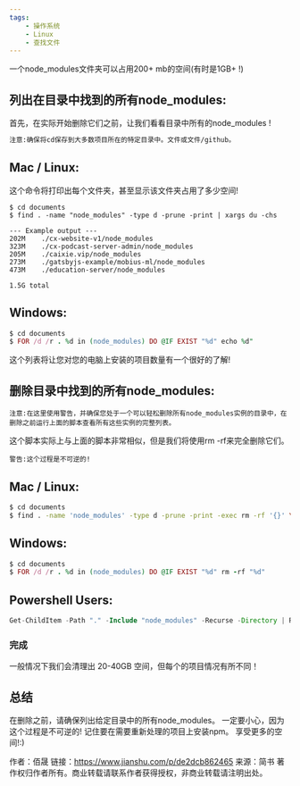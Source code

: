 ```yaml
---
tags:
    - 操作系统
    - Linux
    - 查找文件
---
```


一个node_modules文件夹可以占用200+ mb的空间(有时是1GB+ !)

## 列出在目录中找到的所有node_modules:

首先，在实际开始删除它们之前，让我们看看目录中所有的node_modules !



```bash
注意:确保将cd保存到大多数项目所在的特定目录中。文件或文件/github。
```

## Mac / Linux:

这个命令将打印出每个文件夹，甚至显示该文件夹占用了多少空间!



```shell
$ cd documents
$ find . -name "node_modules" -type d -prune -print | xargs du -chs

--- Example output ---
202M    ./cx-website-v1/node_modules
323M    ./cx-podcast-server-admin/node_modules
205M    ./caixie.vip/node_modules
273M    ./gatsbyjs-example/mobius-ml/node_modules
473M    ./education-server/node_modules

1.5G total
```

## Windows:



```ruby
$ cd documents
$ FOR /d /r . %d in (node_modules) DO @IF EXIST "%d" echo %d"
```

这个列表将让您对您的电脑上安装的项目数量有一个很好的了解!

## 删除目录中找到的所有node_modules:



```undefined
注意:在这里使用警告，并确保您处于一个可以轻松删除所有node_modules实例的目录中，在删除之前运行上面的脚本查看所有这些实例的完整列表。
```

这个脚本实际上与上面的脚本非常相似，但是我们将使用rm -rf来完全删除它们。



```undefined
警告:这个过程是不可逆的!
```

## Mac / Linux:



```bash
$ cd documents
$ find . -name 'node_modules' -type d -prune -print -exec rm -rf '{}' \;
```

## Windows:



```ruby
$ cd documents
$ FOR /d /r . %d in (node_modules) DO @IF EXIST "%d" rm -rf "%d"
```

## Powershell Users:



```php
Get-ChildItem -Path "." -Include "node_modules" -Recurse -Directory | Remove-Item -Recurse -Force
```

### 完成

一般情况下我们会清理出 20-40GB 空间，但每个的项目情况有所不同！

## 总结

在删除之前，请确保列出给定目录中的所有node_modules。
 一定要小心，因为这个过程是不可逆的!
 记住要在需要重新处理的项目上安装npm。
 享受更多的空间!:)



作者：佰晟
链接：https://www.jianshu.com/p/de2dcb862465
来源：简书
著作权归作者所有。商业转载请联系作者获得授权，非商业转载请注明出处。